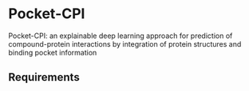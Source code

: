 # Pocket-CPI
Pocket-CPI: an explainable deep learning approach for prediction of compound-protein interactions by integration of protein structures and binding pocket information


## Requirements

